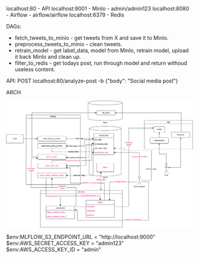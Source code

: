 localhost:80 - API
localhost:9001 - MinIo - admin/admin123
localhost:8080 - Airflow - airflow/airflow
localhost:6379 - Redis

DAGs:
- fetch_tweets_to_minio - get tweets from X and save it to MinIo.
- preprocess_tweets_to_minio - clean tweets.
- retrain_model - get label_data, model from MinIo, retrain model, upload it back MinIo and clean up.
- filter_to_redis - get todays post, run through model and return withoud useless content.

API:
    POST localhost:80/analyze-post -b {"body": "Social media post"}



ARCH

![Architecture Diagram](arch.png)

$env:MLFLOW_S3_ENDPOINT_URL = "http://localhost:9000"
$env:AWS_SECRET_ACCESS_KEY = "admin123"
$env:AWS_ACCESS_KEY_ID = "admin"
